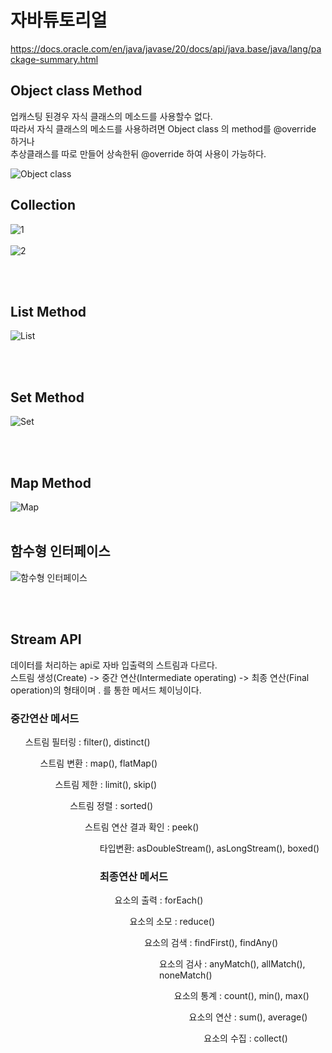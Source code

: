 # 자바튜토리얼

https://docs.oracle.com/en/java/javase/20/docs/api/java.base/java/lang/package-summary.html

## Object class Method
업캐스팅 된경우 자식 클래스의 메소드를 사용할수 없다.<br>
따라서 자식 클래스의 메소드를 사용하려면 Object class 의 method를 @override 하거나<br>
추상클래스를 따로 만들어 상속한뒤 @override 하여 사용이 가능하다.<br>

![Object class](https://github.com/jeongwwon/JAVA-tutorial/assets/104192273/9cda50ac-7f1f-4bab-8d3f-a89a3ee7606b)



## Collection

![1](https://github.com/jeongwwon/JAVA-tutorial/assets/104192273/728cfa22-9f15-4be7-bd89-73a2a33a6da9)
<br><br>
![2](https://github.com/jeongwwon/JAVA-tutorial/assets/104192273/a3bbaf0d-6202-4c1b-be66-5980833b2206)

<br><br>
## List Method

![List](https://github.com/jeongwwon/JAVA-tutorial/assets/104192273/af8f1a5c-ddb0-482f-a927-1281990a978b)

<br><br>

## Set Method
![Set](https://github.com/jeongwwon/JAVA-tutorial/assets/104192273/5309eeb2-d96f-44f5-8c22-06d1be0dc798)

<br><br>

## Map Method

![Map](https://github.com/jeongwwon/JAVA-tutorial/assets/104192273/f27820ea-bea2-4c45-9054-d842c5621216)
<br><br>
## 함수형 인터페이스
![함수형 인터페이스](https://github.com/jeongwwon/JAVA-tutorial/assets/104192273/caf36008-3daa-495c-b432-bec375732e82)

<br><br>

## Stream API
데이터를 처리하는 api로 자바 입출력의 스트림과 다르다.<br>
스트림 생성(Create) -> 중간 연산(Intermediate operating) -> 최종 연산(Final operation)의 형태이며 . 를 통한 메서드 체이닝이다.<br>
### 중간연산 메서드
<ul>스트림 필터링 : filter(), distinct()
<ul>스트림 변환 : map(), flatMap()
<ul>스트림 제한 : limit(), skip()
<ul>스트림 정렬 : sorted()
<ul>스트림 연산 결과 확인 : peek()
<ul>타입변환: asDoubleStream(), asLongStream(), boxed()
  
<br>

### 최종연산 메서드
<ul>요소의 출력 : forEach()
<ul>요소의 소모 : reduce()
<ul>요소의 검색 : findFirst(), findAny()
<ul>요소의 검사 : anyMatch(), allMatch(), noneMatch()
<ul>요소의 통계 : count(), min(), max()
<ul>요소의 연산 : sum(), average()
<ul>요소의 수집 : collect()


